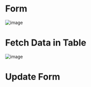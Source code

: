 <h1>Form </h1>


![image](https://github.com/user-attachments/assets/80c172e0-847e-41b8-9780-cd3ffe280533)


<h1>Fetch Data in Table</h1>


![image](https://github.com/user-attachments/assets/acd6bb74-4016-47bb-9b0b-680d0dda0a29)


<h1>Update Form</h1>
